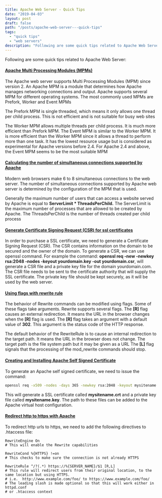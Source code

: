 ```yaml
---
title: Apache Web Server - Quick Tips
date: "2019-04-03"
layout: post
draft: false
path: "/posts/apache-web-server---quick-tips"
tags:
  - "quick tips"
  - "web servers"
description: "Following are some quick tips related to Apache Web Server:"
---
```


Following are some quick tips related to Apache Web Server:

#### [Apache Multi Processing Modules (MPMs)](https://www.liquidweb.com/kb/apache-mpms-explained/)
The Apache web server supports Multi Processing Modules (MPM) since version 2. An Apache MPM is a module that determines how Apache manages networking connections and output. Apache supports several MPM for different operating systems. The most commonly used MPMs are Prefork, Worker and Event MPMs

The Prefork MPM is single threaded, which means it only allows one thread per child process. This is not efficient and is not suitable for busy web sites

The Worker MPM allows multiple threads per child process. It is much more efficient than Prefork MPM.
The Event MPM is similar to the Worker MPM. It is more efficient than the Worker MPM since it allows a thread to perform more than one task. It has the lowest resource usage but is considered as experimental for Apache versions before 2.4. For Apache 2.4 and above, the Event MPM seems to be the most suitable MPM

#### [Calculating the number of simultaneous connections supported by Apache](http://stackoverflow.com/questions/3389496/how-do-you-increase-the-max-number-of-concurrent-connections-in-apache)
Modern web browsers make 6 to 8 simultaneous connections to the web server.
The number of simultaneous connections supported by Apache web server is determined by the configuration of the MPM  that is used.

Generally the maximum number of users that can access a website served by Apache is equal to **ServerLimit * ThreadsPerChild.** The ServerLimit is the maximum number of processes that are allowed to be created by Apache. The ThreadsPerChild is the number of threads created per child process

#### [Generate Certificate Signing Request (CSR) for ssl certificates](https://pk.godaddy.com/help/apache-generate-csr-certificate-signing-request-5269)
In order to purchase a SSL certificate, we need to generate a Certificate Signing Request (CSR). The CSR contains information on the domain to be secured and the owner of the domain. To generate a CSR, we can use openssl command.
For example the command: **openssl req -new -newkey rsa:2048 -nodes -keyout yourdomain.key -out yourdomain.csr**, will generate a CSR file and a private key file for the domain yourdomain.com. The CSR file needs to be sent to the certificate authority that will supply the SSL certificate. The private key file should be kept securely, as it will be used by the web server.

#### [Using flags with rewrite rule](https://httpd.apache.org/docs/current/rewrite/flags.html#flag_t)
The behavior of Rewrite commands can be modified using flags. Some of these flags take arguments. Rewrite supports several flags. The **[R]** flag causes an external redirection. It means the URL in the browser changes when the **[R]** flag is used. The **[R]** flag takes an argument with a default value of **302**. This argument is the status code of the HTTP response.

The default behavior of the RewriteRule is to cause an internal redirection to the target path. It means the URL in the browser does not change. The target path is the file system path but it may be given as a URL
The **[L]** flag signals that the processing of the mod_rewrite commands should stop.

#### [Creating and Installing Apache Self Signed Certificate](https://www.sslshopper.com/article-how-to-create-and-install-an-apache-self-signed-certificate.html)
To generate an Apache self signed certificate, we need to issue the command:

```bash
openssl req -x509 -nodes -days 365 -newkey rsa:2048 -keyout mysitename.key -out mysitename.crt
```

This will generate a SSL certificate called **mysitename.crt** and a private key file called **mysitename.key**. The path to these files can be added to the Apache virtual host configuration.

#### [Redirect http to https with Apache](https://wiki.apache.org/httpd/RewriteHTTPToHTTPS)
To redirect http urls to https, we need to add the following directives to .htaccess file:

```
RewriteEngine On
# This will enable the Rewrite capabilities

RewriteCond %{HTTPS} !=on
# This checks to make sure the connection is not already HTTPS

RewriteRule ^/?(.*) https://%{SERVER_NAME}/$1 [R,L]
# This rule will redirect users from their original location, to the same location but using HTTPS.
# i.e.  http://www.example.com/foo/ to https://www.example.com/foo/
# The leading slash is made optional so that this will work either in httpd.conf
# or .htaccess context
```
